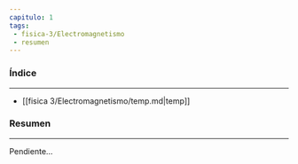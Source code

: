 ```yaml
---
capitulo: 1
tags: 
 - fisica-3/Electromagnetismo
 - resumen
---
```

### Índice
---
 * [[fisica 3/Electromagnetismo/temp.md|temp]]

### Resumen
---
Pendiente...